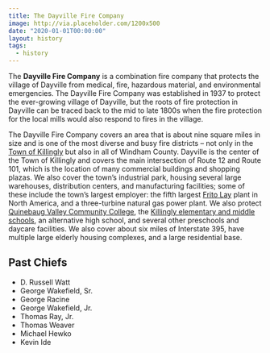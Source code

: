 ```yaml
---
title: The Dayville Fire Company
image: http://via.placeholder.com/1200x500
date: "2020-01-01T00:00:00"
layout: history
tags:
  - history
---
```


The **Dayville Fire Company** is a combination fire company that protects the village of Dayville from medical, fire, hazardous material, and environmental emergencies. The Dayville Fire Company was established in 1937 to protect the ever-growing village of Dayville, but the roots of fire protection in Dayville can be traced back to the mid to late 1800s when the fire protection for the local mills would also respond to fires in the village.

<!-- more -->

The Dayville Fire Company covers an area that is about nine square miles in size and is one of the most diverse and busy fire districts – not only in the [Town of Killingly](https://www.killingly.org/) but also in all of Windham County. Dayville is the center of the Town of Killingly and covers the main intersection of Route 12 and Route 101, which is the location of many commercial buildings and shopping plazas. We also cover the town’s industrial park, housing several large warehouses, distribution centers, and manufacturing facilities; some of these include the town’s largest employer: the fifth largest [Frito Lay](https://www.fritolay.com/) plant in North America, and a three-turbine natural gas power plant. We also protect [Quinebaug Valley Community College](https://qvcc.edu/), the [Killingly elementary and middle schools](https://www.killinglyschools.org/), an alternative high school, and several other preschools and daycare facilities. We also cover about six miles of Interstate 395, have multiple large elderly housing complexes, and a large residential base.

## Past Chiefs

* D. Russell Watt
* George Wakefield, Sr.
* George Racine
* George Wakefield, Jr.
* Thomas Ray, Jr.
* Thomas Weaver
* Michael Hewko
* Kevin Ide